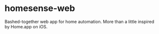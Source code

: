 # homesense-web
Bashed-together web app for home automation. More than a little inspired by Home.app on iOS.
